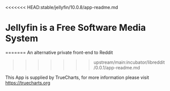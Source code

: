 <<<<<<< HEAD:stable/jellyfin/10.0.8/app-readme.md
# Jellyfin is a Free Software Media System
=======
An alternative private front-end to Reddit
>>>>>>> upstream/main:incubator/libreddit/0.0.1/app-readme.md

This App is supplied by TrueCharts, for more information please visit https://truecharts.org
